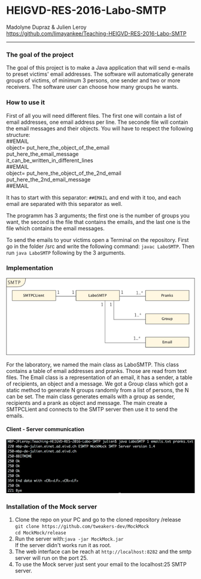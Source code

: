 HEIGVD-RES-2016-Labo-SMTP
==
Madolyne Dupraz & Julien Leroy   
https://github.com/limayankee/Teaching-HEIGVD-RES-2016-Labo-SMTP
____
### The goal of the project

  The goal of this project is to make a Java application that will send e-mails to preset victims' email addresses. The software will automatically generate groups of victims, of minimum 3 persons, one sender and two or more receivers. The software user can choose how many groups he wants.

### How to use it

First of all you will need different files. The first one will contain a list of email addresses, one email address per line. The seconde file will contain the email messages and their objects. You will have to respect the following structure:       
\#\#EMAIL    
object= put_here_the_object_of_the_email   
put_here_the_email_message    
it_can_be_written_in_different_lines   
\#\#EMAIL    
object= put_here_the_object_of_the_2nd_email   
put_here_the_2nd_email_message    
\#\#EMAIL    

It has to start with this separator: `##EMAIL` and end with it too, and each email are separated with this separator as well.    

The programm has 3 arguments; the first one is the number of groups you want, the second is the file that contains the emails, and the last one is the file which contains the email messages.   

To send the emails to your victims open a Terminal on the repository. First go in the folder /src and write the following command: `javac LaboSMTP`. 
Then run `java LaboSMTP` following by the 3 arguments.


### Implementation

![Diagram](https://raw.githubusercontent.com/limayankee/Teaching-HEIGVD-RES-2016-Labo-SMTP/master/res_SMTP.png "Class Diagram")

  For the laboratory, we named the main class as LaboSMTP. This class contains a table of email addresses and pranks. Those are read from text files. The Email class is a representation of an email, it has a sender, a table of recipients, an object and a message. We got a Group class which got a static method to generate N groups randomly from a list of persons, the N can be set. The main class generates emails with a group as sender, recipients and a prank as object and message. The main create a SMTPCLient and connects to the SMTP server then use it to send the emails.

  #### Client - Server communication
  ![Client-Server](https://raw.githubusercontent.com/limayankee/Teaching-HEIGVD-RES-2016-Labo-SMTP/master/screen_shot.png "Client Server communication")




### Installation of the Mock server

  1. Clone the repo on your PC and go to the cloned repository /release  
      `git clone https://github.com/tweakers-dev/MockMock`  
      `cd MockMock/release`
  1. Run the server with:`java -jar MockMock.jar`  
     If the server didn't works run it as root.
  1. The web interface can be reach at `http://localhost:8282`
    and the smtp server will run on the port 25.
  1. To use the Mock server just sent your email to the localhost:25 SMTP server.
